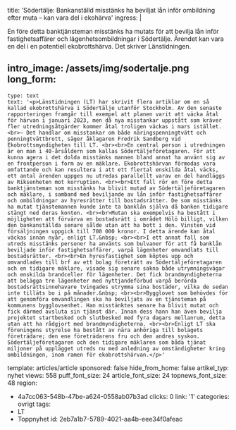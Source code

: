 title: 'Södertälje: Bankanställd misstänks ha beviljat lån inför ombildning efter muta – kan vara del i ekohärva'
ingress: |
  <p>En före detta banktjänsteman misstänks ha mutats för att bevilja lån inför fastighetsaffärer och lägenhetsombildningar i Södertälje. Ärendet kan vara en del i en potentiell  ekobrottshärva. Det skriver Länstidningen.
  </p>
  
intro_image: /assets/img/sodertalje.png
long_form:
  -
    type: text
    text: '<p>Länstidningen (LT) har skrivit flera artiklar om en så kallad ekobrottshärva i Södertälje utanför Stockholm. Av den senaste rapporteringen framgår till exempel att planen varit att väcka åtal för härvan i januari 2023, men då nya misstankar uppstått som kräver fler utredningsåtgärder kommer åtal troligen väckas i mars istället. <br>– Det handlar om misstankar om både näringspenningtvätt och penningtvättbrott, säger åklagaren Fredrik Sandberg vid Ekobrottsmyndigheten till LT. <br><br>En central person i utredningen är en man i 40-årsåldern som kallas Södertäljeföretagaren. För att kunna agera i det dolda misstänks mannen bland annat ha använt sig av en frontperson i form av en mäklare. Ekobrottshärvan förmodas vara omfattande och kan resultera i att ett flertal enskilda åtal väcks, ett antal ärenden uppges nu utredas parallellt varav en del handläggs av Riksenheten mot korruption. <br><br>Ett fall rör en före detta banktjänsteman som misstänks ha blivit mutad av Södertäljeföretagaren och mäklare, i samband med beviljande av lån inför fastighetsaffärer och ombildningar av hyresrätter till bostadsrätter. De som misstänks ha mutat tjänstemannen kunde inte ta banklån själva då banken tidigare stängt ned deras konton. <br><br>Mutan ska exempelvis ha bestått i möjligheten att förvärva en bostadsrätt i området Hölö billigt, vilken den bankanställda senare sålde utan att ha bott i den. Vinsten vid försäljningen uppgick till 700 000 kronor. I detta ärende kan åtal väckas innan nyår, enligt LT.&nbsp; <br><br>I ett annat fall som utreds misstänks personer ha använts som bulvaner för att få banklån beviljade inför fastighetsaffärer, varpå lägenheter omvandlats till bostadsrätter. <br><br>En hyresfastighet som köptes upp och omvandlades till brf av ett bolag företrätt av Södertäljeföretagaren och en tidigare mäklare, visade sig senare sakna både utrymningsvägar och enskilda brandceller för lägenheter. Det fick brandmyndigheterna att belägga tre lägenheter med nyttjandeförbud varpå berörda bostadsrättsinnehavare tvingades utrymma sina bostäder, vilka de sedan inte tilläts bo i på månader.&nbsp; <br><br>Bygglovet som behövdes för att genomföra omvandlingen ska ha beviljats av en tjänsteman på kommunens bygglovsenhet. Han misstänktes senare ha blivit mutat och fick därmed avsluta sin tjänst där. Innan dess hann han även bevilja projektet startbesked och slutbesked med fyra dagars mellanrum, detta utan att ha rådgjort med brandmyndigheterna. <br><br>Enligt LT ska föreningens styrelse ha bestått av nära anhöriga till bolagets företrädare; den ene företrädarens fru och den andres syskon. Södertäljeföretagaren och den tidigare mäklaren som båda tjänat miljoner på upplägget utreds nu med anledning av omständigheter kring ombildningen, inom ramen för ekobrottshärvan.</p>'
template: articles/article
sponsored: false
hide_from_home: false
artikel_typ: nyhet
views: 558
puff_font_size: 24
article_font_size: 24
topnews_font_size: 48
region:
  - 4a7cc063-548b-47be-a624-0558ab07b3ad
clicks: 0
link: '1'
categories: ovrigt
tags:
  - LT
  - Toppnyhet
id: 2eb7a1b7-5789-4021-aa4b-eee34f0afeac
